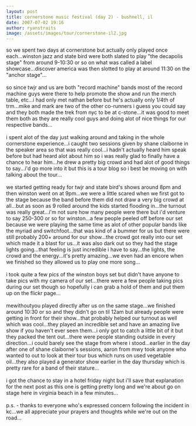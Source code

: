 ```yaml
---
layout: post
title: cornerstone music festival (day 2) - bushnell, il
date: 2007-07-02 19:16
author: ryanstraits
image: /assets/images/tour/cornerstone-il2.jpg
---
```

so we spent two days at cornerstone but actually only played once each...winston jazz and state bird were both slated to play "the decapolis stage" from around 9-10:30 or so on what was called a label showcase...discover america was then slotted to play at around 11:30 on the "anchor stage"...<br /><br />so since twjr and us are both "record machine" bands most of the record machine guys were there to help promote the show and run the merch table, etc...i had only met nathan before but he's actually only 1/4th of trm...mike and mark are two of the other co-runners i guess you could say and they both made the trek from nyc to be at c-stone...it was good to meet them both as they are really cool guys and doing alot of nice things for our respective bands...<br /><br />i spent alot of the day just walking around and taking in the whole cornerstone experience...i caught two sessions given by shane claiborne in the speaker area so that was really cool...i hadn't actually heard him speak before but had heard alot about him so i was really glad to finally have a chance to hear him...he drew a pretty big crowd and had alot of good things to say...i'd go more into it but this is a tour blog so i best be moving on with talking about the tour...<br /><br />we started getting ready for twjr and state bird's shows around 8pm and then winston went on at 9pm...we were a little scared when we first got to the stage because the band before them did not draw a very big crowd at all...but as soon as 9 rolled around the kids started flooding in...the turnout was really great...i'm not sure how many people were there but i'd venture to say 250-300 or so for winston...a few people peeled off before our set because we were playing the same time as alot of other popular bands like the myriad and switchfoot...that was kind of a bummer for us but there were still probably 200+ around for our show...the crowd got really into our set which made it a blast for us...it was also dark out so they had the stage lights going...that feeling is just incredible i have to say...the lights, the crowd and the energy...it's pretty amazing...we even had an encore when we finished so they allowed us to play one more song...<br /><br />i took quite a few pics of the winston boys set but didn't have anyone to take pics with my camera of our set...there were a few people taking pics during our set though so hopefully i can grab a hold of them and put them up on the flickr page...<br /><br />mewithoutyou played directly after us on the same stage...we finished around 10:30 or so and they didn't go on til 12am but already people were getting in front for their show...that probably helped our turnout as well which was cool...they played an incredible set and have an amazing live show if you haven't ever seen them...i only got to catch a little bit of it but they packed the tent out...there were people standing outside in every direction...i could barely see the stage from where i stood...earlier in the day after one of shane claiborne's sessions, aaron from mwy took anyone who wanted to out to look at their tour bus which runs on used vegetable oil...they also played a generator show earlier in the day thursday which is pretty rare for a band of their stature...<br /><br />i got the chance to stay in a hotel friday night but i'll save that explanation for the next post as this one is getting pretty long and we're about go on stage here in virginia beach in a few minutes...<br /><br />p.s. - thanks to everyone who's expressed concern following the incident in kc...we all appreciate your prayers and thoughts while we're out on the road...
